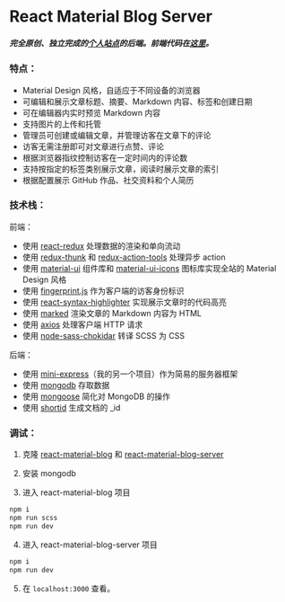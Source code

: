 # React Material Blog Server

##### **完全原创、独立完成**的[个人站点](https://www.youknowznm.com/)的后端。前端代码在[这里](https://github.com/youknowznm/react-material-blog)。

### 特点：

  - Material Design 风格，自适应于不同设备的浏览器
  - 可编辑和展示文章标题、摘要、Markdown 内容、标签和创建日期
  - 可在编辑器内实时预览 Markdown 内容
  - 支持图片的上传和托管
  - 管理员可创建或编辑文章，并管理访客在文章下的评论
  - 访客无需注册即可对文章进行点赞、评论
  - 根据浏览器指纹控制访客在一定时间内的评论数
  - 支持按指定的标签类别展示文章，阅读时展示文章的索引
  - 根据配置展示 GitHub 作品、社交资料和个人简历

### 技术栈：

前端：

  - 使用 [react-redux](https://github.com/reactjs/react-redux) 处理数据的渲染和单向流动
  - 使用 [redux-thunk](https://github.com/troch/react-thunk) 和 [redux-action-tools](https://github.com/kpaxqin/redux-action-tools) 处理异步 action
  - 使用 [material-ui](https://github.com/mui-org/material-ui) 组件库和 [material-ui-icons](https://github.com/MODX-Club/material-ui-icons) 图标库实现全站的 Material Design 风格
  - 使用 [fingerprint.js](https://github.com/Valve/fingerprintjs2) 作为客户端的访客身份标识
  - 使用 [react-syntax-highlighter](https://github.com/conorhastings/react-syntax-highlighter) 实现展示文章时的代码高亮
  - 使用 [marked](https://github.com/markedjs/marked) 渲染文章的 Markdown 内容为 HTML
  - 使用 [axios](https://github.com/axios/axios) 处理客户端 HTTP 请求
  - 使用 [node-sass-chokidar](https://github.com/michaelwayman/node-sass-chokidar) 转译 SCSS 为 CSS

后端：

  - 使用 [mini-express](https://github.com/youknowznm/mini-express)（我的另一个项目）作为简易的服务器框架
  - 使用 [mongodb](https://www.mongodb.com/) 存取数据
  - 使用 [mongoose](http://mongoosejs.com/) 简化对 MongoDB 的操作
  - 使用 [shortid](https://github.com/dylang/shortid) 生成文档的 _id


### 调试：

  1. 克隆 [react-material-blog](https://github.com/youknowznm/react-material-blog) 和 [react-material-blog-server](https://github.com/youknowznm/react-material-blog-server)

  2. 安装 mongodb

  3. 进入 react-material-blog 项目

  ```bash
  npm i
  npm run scss
  npm run dev
  ```

  4. 进入 react-material-blog-server 项目

  ```bash
  npm i
  npm run dev
  ```

  5. 在 `localhost:3000` 查看。
